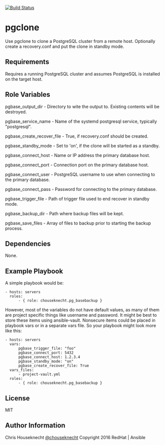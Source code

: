 [![Build Status](https://travis-ci.org/chouseknecht/ansible-role-pgclone.svg?branch=master)](https://travis-ci.org/chouseknecht/ansible-role-sendmail)

pgclone
=======

Use pgclone to clone a PostgreSQL cluster from a remote host. Optionally create a recovery.conf and 
put the clone in standby mode.


Requirements
------------

Requires a running PostgreSQL cluster and assumes PostgreSQL is installed on the target host.


Role Variables
--------------

pgbase_output_dir - Directory to wite the output to. Existing contents will be destroyed.

pgbase_service_name - Name of the systemd postgresql service, typically "postgresql".

pgbase_create_recover_file - True, if recovery.conf should be created.

pgbase_standby_mode - Set to 'on', if the clone will be started as a standby.

pgbase_connect_host - Name or IP address the primary database host.

pgbase_connect_port - Connection port on the primary database host.

pgbase_connect_user - PostgreSQL username to use when connecting to the primary database. 

pgbase_connect_pass - Password for connecting to the primary database.

pgbase_trigger_file - Path of trigger file used to end recover in standby mode.

pgbase_backup_dir - Path where backup files will be kept. 

pgbase_save_files - Array of files to backup prior to starting the backup process. 


Dependencies
------------

None.


Example Playbook
----------------
A simple playbook would be: 

    - hosts: servers
      roles:
          - { role: chouseknecht.pg_basebackup }

However, most of the variables do not have default values, as many of them are project specific things like username and password. It might be best to store these items using ansible-vault. Nonsecure items could be placed in playbook vars or in a separate vars file. So your playbook might look more like this:

    - hosts: servers
      vars:
          pgbase_trigger_file: "foo" 
          pgbase_connect_port: 5432
          pgbase_connect_host: 1.2.3.4
          pgbase_standby_mode: "on"
          pgbase_create_recover_file: True
      vars_files:
          - project-vault.yml
      roles:
          - { role: chouseknecht.pg_basebackup }

License
-------

MIT

Author Information
------------------

Chris Houseknecht [@chouseknecht](https://twitter.com/chouseknecht)
Copyright 2016 RedHat | Ansible

